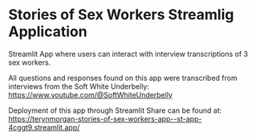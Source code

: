 # Stories of Sex Workers Streamlig Application
Streamlit App where users can interact with interview transcriptions of 3 sex workers. 

All questions and responses found on this app were transcribed from interviews from the Soft White Underbelly: https://www.youtube.com/@SoftWhiteUnderbelly

Deployment of this app through Streamlit Share can be found at: https://terynmorgan-stories-of-sex-workers-app--st-app-4cggt9.streamlit.app/
